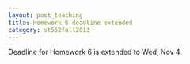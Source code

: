 ```yaml
---
layout: post_teaching
title: Homework 6 deadline extended
category: st552fall2013
---
```


Deadline for Homework 6 is extended to Wed, Nov 4.
